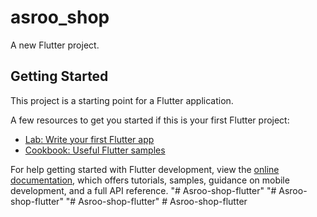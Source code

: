 # asroo_shop

A new Flutter project.

## Getting Started

This project is a starting point for a Flutter application.

A few resources to get you started if this is your first Flutter project:

- [Lab: Write your first Flutter app](https://docs.flutter.dev/get-started/codelab)
- [Cookbook: Useful Flutter samples](https://docs.flutter.dev/cookbook)

For help getting started with Flutter development, view the
[online documentation](https://docs.flutter.dev/), which offers tutorials,
samples, guidance on mobile development, and a full API reference.
"# Asroo-shop-flutter" 
"# Asroo-shop-flutter" 
"# Asroo-shop-flutter" 
#   A s r o o - s h o p - f l u t t e r  
 